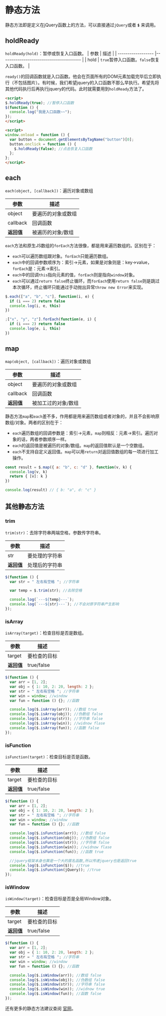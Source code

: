 # 静态方法

静态方法即是定义在jQuery函数上的方法，可以直接通过`jQuery`或者 **`$`** 来调用。

## holdReady

`holdReady(hold)`：暂停或恢复入口函数。
| 参数                | 描述                                    |
| ------------------ |---------------------------------------- |
| hold               | `true`暂停入口函数。`false`恢复入口函数。    |

`ready()`的回调函数就是入口函数。他会在页面所有的DOM元素加载完毕后立即执行（不包括图片）。有时候，我们希望jquery的入口函数不那么早执行。希望先将其他代码执行后再执行jquery的代码。此时就需要用到`holdReady`方法了。
```html
<script>
$.holdReady(true); //暂停入口函数
$(function () {
  console.log("我是入口函数~~");
});
</script>

<script>
window.onload = function () {
  var button = document.getElementsByTagName("button")[0];
  button.onclick = function () {
    $.holdReady(false); //点击恢复入口函数
  };
};
</script>
```

## each

`each(object, [callback])`：遍历对象或数组

| 参数 | 描述 |
| - | - |
| object | 要遍历的对象或数组 |
| callback | 回调函数 |
| **返回值** | 被遍历的对象/数组 |

`each`方法和原生JS数组的`forEach`方法很像，都是用来遍历数组的。区别在于：
* `each`可以遍历数组跟对象。`forEach`只能遍历数组。
* `each`中的回调参数顺序为：索引->元素，如果是对象则是：key->value，`forEach`是：元素->索引。
* `each`中的回调`this`指向元素的值，`forEach`则是指向`window`对象。
* `each`可以通过`return false`终止循环，而`forEach`使用`return false`则是跳过本次循环，终止循环只能通过手动抛出异常`throw new Error`来实现。
```js
$.each(["a", "b", "c"], function(i, e) {
  if (i === 2) return false
  console.log(i, e, this)
})

;["x", "y", "z"].forEach(function(e, i) {
  if (i === 2) return false
  console.log(e, i, this)
})
```

## map

`map(object, [callback])`：遍历对象或数组

| 参数 | 描述 |
| - | - |
| object | 要遍历的对象或数组 |
| callback | 回调函数 |
| **返回值** | 被加工过的对象/数组 |

静态方法`map`和`each`差不多，作用都是用来遍历数组或者对象的，并且不会影响原数组/对象。两者的区别在于：
* `each`遍历数组的回调参数是：索引->元素，`map`则相反：元素->索引。遍历对象的话，两者参数顺序一样。
* `each`的返回值是被遍历的对象/数组。`map`的返回值默认是一个空数组。
* `each`不支持自定义返回值。`map`可以用`return`对返回值数组的每一项进行加工操作。

```js
const result = $.map({ a: "b", c: "d" }, function(v, k) {
  console.log(v, k)
  return { [v]: k }
})

console.log(result) // { b: "a", d: "c" }
```

## 其他静态方法

### trim
`trim(str)`：去除字符串两端空格，参数传字符串。

| 参数 | 描述 |
| - | - |
| str | 要处理的字符串 |
| **返回值** | 处理后的字符串 |

```js
$(function () {
  var str = " 左右有空格 "; //字符串

  var temp = $.trim(str); //去除空格

  console.log(`---${temp}---`);
  console.log(`---${str}---`); //不会对原字符串产生影响
});
```

### isArray
`isArray(target)`：检查目标是否是数组。

| 参数 | 描述 |
| - | - |
| target | 要检查的目标 |
| **返回值** | true/false |

```js
$(function () {
  var arr = [1, 2];
  var obj = { 1: 10, 2: 20, length: 2 };
  var str = " 左右有空格 "; //字符串
  var win = window; //window
  var fun = function () {}; //函数

  console.log($.isArray(arr)); //数组 true
  console.log($.isArray(obj)); //伪数组 false
  console.log($.isArray(str)); //字符串 false
  console.log($.isArray(win)); //widnow flase
  console.log($.isArray(fun)); //函数 false
});
```

### isFunction
`isFunction(target)`：检查目标是否是函数。

| 参数 | 描述 |
| - | - |
| target | 要检查的目标 |
| **返回值** | true/false |

```js
$(function () {
  var arr = [1, 2];
  var obj = { 1: 10, 2: 20, length: 2 };
  var str = " 左右有空格 "; //字符串
  var win = window; //window
  var fun = function () {}; //函数

  console.log($.isFunction(arr)); //数组 false
  console.log($.isFunction(obj)); //伪数组 false
  console.log($.isFunction(str)); //字符串 false
  console.log($.isFunction(win)); //widnow flase
  console.log($.isFunction(fun)); //函数 true

  //jquery框架本身也算是一个大的匿名函数,所以传递jquery也是返回true
  console.log($.isFunction($)); //true
  console.log($.isFunction(jQuery)); //true
});
```

### isWindow
`isWindow(target)`：检查目标是否是全局Window对象。

| 参数 | 描述 |
| - | - |
| target | 要检查的目标 |
| **返回值** | true/false |

```js
$(function () {
  var arr = [1, 2];
  var obj = { 1: 10, 2: 20, length: 2 };
  var str = " 左右有空格 "; //字符串
  var win = window; //window
  var fun = function () {}; //函数

  console.log($.isWindow(arr)); //数组 false
  console.log($.isWindow(obj)); //伪数组 false
  console.log($.isWindow(str)); //字符串 false
  console.log($.isWindow(win)); //widnow true
  console.log($.isWindow(fun)); //函数 false
});
```

还有更多的静态方法建议查阅 [官网](https://api.jquery.com/)。

<Vssue />